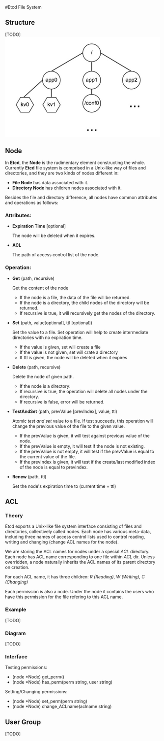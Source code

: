 #Etcd File System

## Structure
[TODO]
![alt text](./img/etcd_fs_structure.jpg "etcd file system structure")

## Node
In **Etcd**, the **Node** is the rudimentary element constructing the whole.
Currently **Etcd** file system is comprised in a Unix-like way of files and directories, and they are two kinds of nodes different in:

- **File Node** has data associated with it.
- **Directory Node** has children nodes associated with it.

Besides the file and directory difference, all nodes have common attributes and operations as follows:

### Attributes:
- **Expiration Time** [optional]

  The node will be deleted when it expires.

- **ACL**

  The path of access control list of the node.

### Operation:
- **Get** (path, recursive)

  Get the content of the node
    - If the node is a file, the data of the file will be returned.
    - If the node is a directory, the child nodes of the directory will be returned.
    - If recursive is true, it will recursively get the nodes of the directory.

- **Set** (path, value[optional], ttl [optional])

  Set the value to a file. Set operation will help to create intermediate directories with no expiration time.
    - If the value is given, set will create a file
    - If the value is not given, set will crate a directory
    - If ttl is given, the node will be deleted when it expires.

- **Delete** (path, recursive)

  Delete the node of given path.
    - If the node is a directory:
    - If recursive is true, the operation will delete all nodes under the directory.
    - If recursive is false, error will be returned.

- **TestAndSet** (path, prevValue [prevIndex], value, ttl)

  Atomic *test and set* value to a file. If test succeeds, this operation will change the previous value of the file to the given value.
    - If the prevValue is given, it will test against previous value of 
    the node.
    - If the prevValue is empty, it will test if the node is not existing.
    - If the prevValue is not empty, it will test if the prevValue is equal to the current value of the file.
    - If the prevIndex is given, it will test if the create/last modified index of the node is equal to prevIndex.

- **Renew** (path, ttl)

  Set the node's expiration time to (current time + ttl)

## ACL

### Theory
Etcd exports a Unix-like file system interface consisting of files and directories, collectively called nodes.
Each node has various meta-data, including three names of access control lists used to control reading, writing and changing (change ACL names for the node).

We are storing the ACL names for nodes under a special *ACL* directory.
Each node has ACL name corresponding to one file within *ACL* dir.
Unless overridden, a node naturally inherits the ACL names of its parent directory on creation.

For each ACL name, it has three children: *R (Reading)*, *W (Writing)*, *C (Changing)*

Each permission is also a node. Under the node it contains the users who have this permission for the file refering to this ACL name.

### Example
[TODO]
### Diagram
[TODO]

### Interface

Testing permissions:

- (node *Node) get_perm()
- (node *Node) has_perm(perm string, user string)

Setting/Changing permissions:

- (node *Node) set_perm(perm string)
- (node *Node) change_ACLname(aclname string)


## User Group
[TODO]
